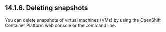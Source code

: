 ## 14.1.6. Deleting snapshots

You can delete snapshots of virtual machines (VMs) by using the OpenShift Container Platform web console or the command line.

